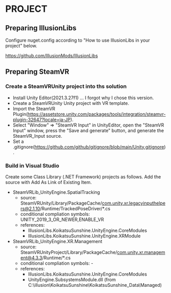 # PROJECT
## Preparing IllusionLibs
Configure nuget.config according to "How to use IllusionLibs in your project" below.

https://github.com/IllusionMods/IllusionLibs

## Preparing SteamVR
### Create a SteamVRUnity project into ths solution
- Install Unity Editor(2021.3.27f1) ... I forgot why I chose this version.
- Create a SteamVRUnity Unity project with VR template.
- Import the SteamVR Plugin(https://assetstore.unity.com/packages/tools/integration/steamvr-plugin-32647?locale=ja-JP).
- Select "Window" ⇒ "SteamVR Input" in UnityEditor, open the "SteamVR Input" window, press the "Save and generate" button, and generate the SteamVR_Input source.
- Set a .gitignore(https://github.com/github/gitignore/blob/main/Unity.gitignore).

### Build in Visual Studio
Create some Class Library (.NET Framework) projects as follows.
Add the source with Add As Link of Existing Item.
- SteamVRLib_UnityEngine.SpatialTracking
  - source: SteamVRUnity/Library/PackageCache/com.unity.xr.legacyinputhelpers@2.1.10/Runtime/TrackedPoseDriver/*.cs
  - conditional compliation symbols: UNITY_2019_3_OR_NEWER,ENABLE_VR
  - references:
    - IllusionLibs.KoikatsuSunshine.UnityEngine.CoreModules
    - IllusionLibs.KoikatsuSunshine.UnityEngine.XRModule
- SteamVRLib_UnityEngine.XR.Management
  - source: SteamVRUnityProject/Library/PackageCache/com.unity.xr.management@4.3.3/Runtime/*.cs
  - conditional compliation symbols: -
  - references:
    - IllusionLibs.KoikatsuSunshine.UnityEngine.CoreModules
    - UnityEngine.SubsystemsModule.dll (from C:\illusion\KoikatsuSunshine\KoikatsuSunshine_Data\Managed)
